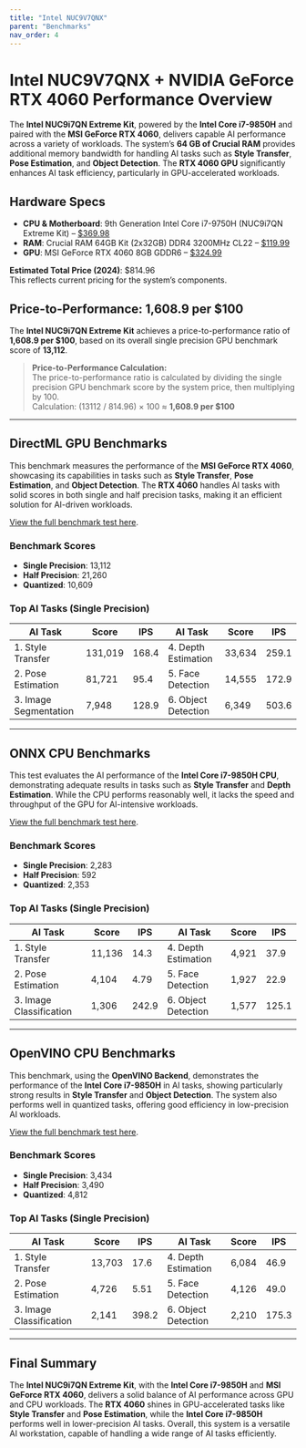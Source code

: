 ```yaml
---
title: "Intel NUC9V7QNX"  
parent: "Benchmarks"  
nav_order: 4  
---
```


# Intel NUC9V7QNX + NVIDIA GeForce RTX 4060 Performance Overview

The **Intel NUC9i7QN Extreme Kit**, powered by the **Intel Core i7-9850H** and paired with the **MSI GeForce RTX 4060**, delivers capable AI performance across a variety of workloads. The system’s **64 GB of Crucial RAM** provides additional memory bandwidth for handling AI tasks such as **Style Transfer**, **Pose Estimation**, and **Object Detection**. The **RTX 4060 GPU** significantly enhances AI task efficiency, particularly in GPU-accelerated workloads.

## **Hardware Specs**

- **CPU & Motherboard**: 9th Generation Intel Core i7-9750H (NUC9i7QN Extreme Kit) – [$369.98](https://amzn.to/3WQg1uV)
- **RAM**: Crucial RAM 64GB Kit (2x32GB) DDR4 3200MHz CL22 – [$119.99](https://amzn.to/3XccY1q)
- **GPU**: MSI GeForce RTX 4060 8GB GDDR6 – [$324.99](https://amzn.to/3YTfXgy)

**Estimated Total Price (2024)**: $814.96  
This reflects current pricing for the system’s components.

## **Price-to-Performance**: 1,608.9 per $100

The **Intel NUC9i7QN Extreme Kit** achieves a price-to-performance ratio of **1,608.9 per $100**, based on its overall single precision GPU benchmark score of **13,112**.

> **Price-to-Performance Calculation:**  
> The price-to-performance ratio is calculated by dividing the single precision GPU benchmark score by the system price, then multiplying by 100.  
> Calculation: (13112 / 814.96) × 100 ≈ **1,608.9 per $100**

---

## **DirectML GPU Benchmarks**

This benchmark measures the performance of the **MSI GeForce RTX 4060**, showcasing its capabilities in tasks such as **Style Transfer**, **Pose Estimation**, and **Object Detection**. The **RTX 4060** handles AI tasks with solid scores in both single and half precision tasks, making it an efficient solution for AI-driven workloads.

[View the full benchmark test here](https://browser.geekbench.com/ai/v1/29226).

### **Benchmark Scores**

- **Single Precision**: 13,112  
- **Half Precision**: 21,260  
- **Quantized**: 10,609  

### **Top AI Tasks (Single Precision)**

| **AI Task**              | **Score** | **IPS** | **AI Task**              | **Score** | **IPS** |
|--------------------------|-----------|---------|--------------------------|-----------|---------|
| 1. Style Transfer         | 131,019   | 168.4   | 4. Depth Estimation       | 33,634    | 259.1   |
| 2. Pose Estimation        | 81,721    | 95.4    | 5. Face Detection         | 14,555    | 172.9   |
| 3. Image Segmentation     | 7,948     | 128.9   | 6. Object Detection       | 6,349     | 503.6   |

---

## **ONNX CPU Benchmarks**

This test evaluates the AI performance of the **Intel Core i7-9850H CPU**, demonstrating adequate results in tasks such as **Style Transfer** and **Depth Estimation**. While the CPU performs reasonably well, it lacks the speed and throughput of the GPU for AI-intensive workloads.

[View the full benchmark test here](https://browser.geekbench.com/ai/v1/29215).

### **Benchmark Scores**

- **Single Precision**: 2,283  
- **Half Precision**: 592  
- **Quantized**: 2,353  

### **Top AI Tasks (Single Precision)**

| **AI Task**              | **Score** | **IPS** | **AI Task**              | **Score** | **IPS** |
|--------------------------|-----------|---------|--------------------------|-----------|---------|
| 1. Style Transfer         | 11,136    | 14.3    | 4. Depth Estimation       | 4,921     | 37.9    |
| 2. Pose Estimation        | 4,104     | 4.79    | 5. Face Detection         | 1,927     | 22.9    |
| 3. Image Classification   | 1,306     | 242.9   | 6. Object Detection       | 1,577     | 125.1   |

---

## **OpenVINO CPU Benchmarks**

This benchmark, using the **OpenVINO Backend**, demonstrates the performance of the **Intel Core i7-9850H** in AI tasks, showing particularly strong results in **Style Transfer** and **Object Detection**. The system also performs well in quantized tasks, offering good efficiency in low-precision AI workloads.

[View the full benchmark test here](https://browser.geekbench.com/ai/v1/29230).

### **Benchmark Scores**

- **Single Precision**: 3,434  
- **Half Precision**: 3,490  
- **Quantized**: 4,812  

### **Top AI Tasks (Single Precision)**

| **AI Task**              | **Score** | **IPS** | **AI Task**              | **Score** | **IPS** |
|--------------------------|-----------|---------|--------------------------|-----------|---------|
| 1. Style Transfer         | 13,703    | 17.6    | 4. Depth Estimation       | 6,084     | 46.9    |
| 2. Pose Estimation        | 4,726     | 5.51    | 5. Face Detection         | 4,126     | 49.0    |
| 3. Image Classification   | 2,141     | 398.2   | 6. Object Detection       | 2,210     | 175.3   |

---

## **Final Summary**

The **Intel NUC9i7QN Extreme Kit**, with the **Intel Core i7-9850H** and **MSI GeForce RTX 4060**, delivers a solid balance of AI performance across GPU and CPU workloads. The **RTX 4060** shines in GPU-accelerated tasks like **Style Transfer** and **Pose Estimation**, while the **Intel Core i7-9850H** performs well in lower-precision AI tasks. Overall, this system is a versatile AI workstation, capable of handling a wide range of AI tasks efficiently.